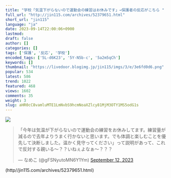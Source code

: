 ```yaml
---
title: "学校「気温下がらないので運動会の練習はお休みです」→保護者の反応がこちら "
full_url: "http://jin115.com/archives/52379651.html"
short_url: "jin115"
language: "ja"
date: 2023-09-14T22:00:06+0900
lastmod: 
draft: false
author: []
categories: []
tags: ['保護', '反応', '学校']
encoded_tags: ['5L-d6K23', '5Y-N5b-c', '5a2m5qCh']
keywords: []
thumbnail: "https://livedoor.blogimg.jp/jin115/imgs/3/e/3e6fd0d6.png"
popular: 534
latest: 586
trend: 1022
featured: 468
views: 1602
comments: 35
weight: 3
slug: aHR0cC8vamluMTE1LmNvbS9hcmNoaXZlcy81MjM3OTY1MS5odG1s
---
```


![](https://livedoor.blogimg.jp/jin115/imgs/3/e/3e6fd0d6.png)

<blockquote class='twitter-tweet'><p lang='ja' dir='ltr'>「今年は気温が下がらないので運動会の練習をお休みしてます。練習量が減るので去年よりうまく行かないと思います。でも体調と楽しむことを優先して決断しました。温かく見守ってください」って説明があって、これで反対する親いる〜？？いねぇよなぁ〜？？？</p>— なめこ (@gFSNyutoMN6Y1Ym) <a href='https//twitter.com/gFSNyutoMN6Y1Ym/status/1701745506890952736?ref_src=twsrc%5Etfw'>September 12, 2023</a></blockquote> 

(http//jin115.com/archives/52379651.html)
